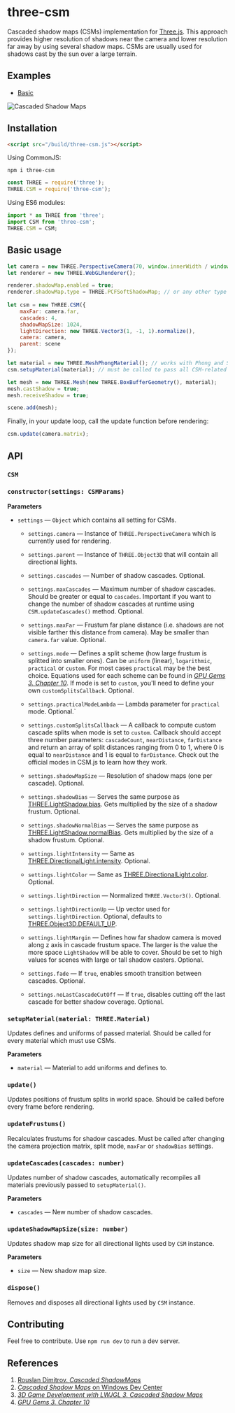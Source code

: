 # three-csm

Cascaded shadow maps (CSMs) implementation for [Three.js](https://threejs.org/). This approach provides higher resolution of shadows near the camera and lower resolution far away by using several shadow maps. CSMs are usually used for shadows cast by the sun over a large terrain.

## Examples

- [Basic](http://strandedkitty.github.io/three-csm/examples/basic/)

![Cascaded Shadow Maps](https://i.imgur.com/YSvYi2g.png)

## Installation

```html
<script src="/build/three-csm.js"></script>
```

Using CommonJS:

```
npm i three-csm
```

```javascript
const THREE = require('three');
THREE.CSM = require('three-csm');
```

Using ES6 modules:

```javascript
import * as THREE from 'three';
import CSM from 'three-csm';
THREE.CSM = CSM;
```

## Basic usage

```javascript
let camera = new THREE.PerspectiveCamera(70, window.innerWidth / window.innerHeight, 0.1, 1000);
let renderer = new THREE.WebGLRenderer();

renderer.shadowMap.enabled = true;
renderer.shadowMap.type = THREE.PCFSoftShadowMap; // or any other type of shadowmap
	
let csm = new THREE.CSM({
	maxFar: camera.far,
	cascades: 4,
	shadowMapSize: 1024,
	lightDirection: new THREE.Vector3(1, -1, 1).normalize(),
	camera: camera,
	parent: scene
});

let material = new THREE.MeshPhongMaterial(); // works with Phong and Standard materials
csm.setupMaterial(material); // must be called to pass all CSM-related uniforms to the shader

let mesh = new THREE.Mesh(new THREE.BoxBufferGeometry(), material);
mesh.castShadow = true;
mesh.receiveShadow = true;

scene.add(mesh);
```

Finally, in your update loop, call the update function before rendering:

```javascript
csm.update(camera.matrix);
```

## API

### `CSM`

### `constructor(settings: CSMParams)`

**Parameters**

- `settings` — `Object` which contains all setting for CSMs.
	
	- `settings.camera` — Instance of `THREE.PerspectiveCamera` which is currently used for rendering.
	
	- `settings.parent` — Instance of `THREE.Object3D` that will contain all directional lights.
	
	- `settings.cascades` — Number of shadow cascades. Optional.

	- `settings.maxCascades` — Maximum number of shadow cascades. Should be greater or equal to `cascades`. Important if you want to change the number of shadow cascades at runtime using `CSM.updateCascades()` method. Optional.

	- `settings.maxFar` — Frustum far plane distance (i.e. shadows are not visible farther this distance from camera). May be smaller than `camera.far` value. Optional.

	- `settings.mode` — Defines a split scheme (how large frustum is splitted into smaller ones). Can be `uniform` (linear), `logarithmic`, `practical` or `custom`. For most cases `practical` may be the best choice. Equations used for each scheme can be found in [*GPU Gems 3. Chapter 10*](https://developer.nvidia.com/gpugems/GPUGems3/gpugems3_ch10.html). If mode is set to `custom`, you'll need to define your own `customSplitsCallback`. Optional.

	- `settings.practicalModeLambda` — Lambda parameter for `practical` mode.  Optional.`

	- `settings.customSplitsCallback` — A callback to compute custom cascade splits when mode is set to `custom`. Callback should accept three number parameters: `cascadeCount`, `nearDistance`, `farDistance` and return an array of split distances ranging from 0 to 1, where 0 is equal to `nearDistance` and 1 is equal to `farDistance`. Check out the official modes in CSM.js to learn how they work.
	
	- `settings.shadowMapSize` — Resolution of shadow maps (one per cascade). Optional.
	
	- `settings.shadowBias` — Serves the same purpose as [THREE.LightShadow.bias](https://threejs.org/docs/#api/en/lights/shadows/LightShadow.bias). Gets multiplied by the size of a shadow frustum. Optional.
 
	- `settings.shadowNormalBias` — Serves the same purpose as [THREE.LightShadow.normalBias](https://threejs.org/docs/#api/en/lights/shadows/LightShadow.normalBias). Gets multiplied by the size of a shadow frustum. Optional.

	- `settings.lightIntensity` — Same as [THREE.DirectionalLight.intensity](https://threejs.org/docs/#api/en/lights/DirectionalLight). Optional.

	- `settings.lightColor` — Same as [THREE.DirectionalLight.color](https://threejs.org/docs/#api/en/lights/DirectionalLight). Optional.
	
	- `settings.lightDirection` — Normalized `THREE.Vector3()`. Optional.
	
	- `settings.lightDirectionUp` — Up vector used for `settings.lightDirection`. Optional, defaults to [THREE.Object3D.DEFAULT_UP](https://threejs.org/docs/?q=object#api/en/core/Object3D.DEFAULT_UP).
	
	- `settings.lightMargin` — Defines how far shadow camera is moved along z axis in cascade frustum space. The larger is the value the more space `LightShadow` will be able to cover. Should be set to high values for scenes with large or tall shadow casters. Optional.

	- `settings.fade` — If `true`, enables smooth transition between cascades. Optional.

	- `settings.noLastCascadeCutOff` — If `true`, disables cutting off the last cascade for better shadow coverage. Optional.

### `setupMaterial(material: THREE.Material)`

Updates defines and uniforms of passed material. Should be called for every material which must use CSMs.

**Parameters**

- `material` — Material to add uniforms and defines to.

### `update()`

Updates positions of frustum splits in world space. Should be called before every frame before rendering.

### `updateFrustums()`

Recalculates frustums for shadow cascades. Must be called after changing the camera projection matrix, split mode, `maxFar` or `shadowBias` settings.

### `updateCascades(cascades: number)`

Updates number of shadow cascades, automatically recompiles all materials previously passed to `setupMaterial()`.

**Parameters**

- `cascades` — New number of shadow cascades.

### `updateShadowMapSize(size: number)`

Updates shadow map size for all directional lights used by `CSM` instance.

**Parameters**

- `size` — New shadow map size.

### `dispose()`

Removes and disposes all directional lights used by `CSM` instance.


## Contributing

Feel free to contribute. Use `npm run dev` to run a dev server.

## References

1. [Rouslan Dimitrov. *Cascaded ShadowMaps*](https://developer.download.nvidia.com/SDK/10.5/opengl/src/cascaded_shadow_maps/doc/cascaded_shadow_maps.pdf)
2. [*Cascaded Shadow Maps* on Windows Dev Center](https://docs.microsoft.com/en-us/windows/win32/dxtecharts/cascaded-shadow-maps)
3. [*3D Game Development with LWJGL 3. Cascaded Shadow Maps*](https://ahbejarano.gitbook.io/lwjglgamedev/chapter26)
4. [*GPU Gems 3. Chapter 10*](https://developer.nvidia.com/gpugems/GPUGems3/gpugems3_ch10.html)
